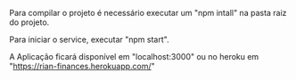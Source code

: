 Para compilar o projeto é necessário executar um "npm intall" na pasta raiz do projeto.

Para iniciar o service, executar "npm start".

A Aplicação ficará disponível em "localhost:3000" ou no heroku em "https://rian-finances.herokuapp.com/"
